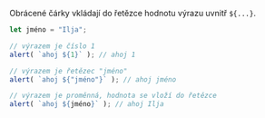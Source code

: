 
Obrácené čárky vkládají do řetězce hodnotu výrazu uvnitř `${...}`.

```js run
let jméno = "Ilja";

// výrazem je číslo 1
alert( `ahoj ${1}` ); // ahoj 1

// výrazem je řetězec "jméno"
alert( `ahoj ${"jméno"}` ); // ahoj jméno

// výrazem je proměnná, hodnota se vloží do řetězce
alert( `ahoj ${jméno}` ); // ahoj Ilja
```
